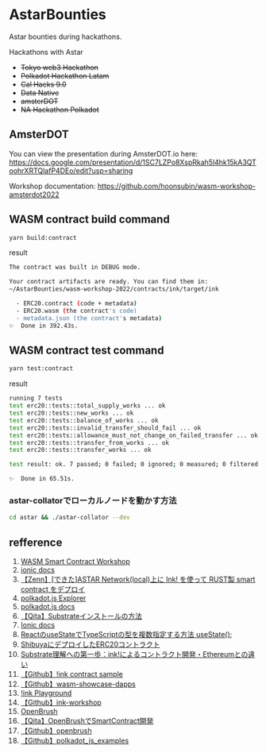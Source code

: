 # AstarBounties
Astar bounties during hackathons.

Hackathons with Astar
- <s>Tokyo web3 Hackathon</s>
- <s>Polkadot Hackathon Latam</s>
- <s>Cal Hacks 9.0</s>
- <s>Data Native</s>
- <s>amsterDOT</s>
- <s>NA Hackathon Polkadot</s>


## AmsterDOT
You can view the presentation during AmsterDOT.io here:
https://docs.google.com/presentation/d/1SC7LZPo8XspRkah5l4hk15kA3QToohrXRTQlafP4DEo/edit?usp=sharing

Workshop documentation:
https://github.com/hoonsubin/wasm-workshop-amsterdot2022

## WASM contract build command

```bash
yarn build:contract
```

result

```bash
The contract was built in DEBUG mode.

Your contract artifacts are ready. You can find them in:
~/AstarBounties/wasm-workshop-2022/contracts/ink/target/ink

  - ERC20.contract (code + metadata)
  - ERC20.wasm (the contract's code)
  - metadata.json (the contract's metadata)
✨  Done in 392.43s.
```

## WASM  contract test command

```bash
yarn test:contract
```

result

```bash
running 7 tests
test erc20::tests::total_supply_works ... ok
test erc20::tests::new_works ... ok
test erc20::tests::balance_of_works ... ok
test erc20::tests::invalid_transfer_should_fail ... ok
test erc20::tests::allowance_must_not_change_on_failed_transfer ... ok
test erc20::tests::transfer_from_works ... ok
test erc20::tests::transfer_works ... ok

test result: ok. 7 passed; 0 failed; 0 ignored; 0 measured; 0 filtered out; finished in 0.00s

✨  Done in 65.51s.
```

### astar-collatorでローカルノードを動かす方法

```bash
cd astar && ./astar-collator --dev
```

## refference

1. [WASM Smart Contract Workshop](https://github.com/hoonsubin/wasm-workshop-amsterdot2022)
2. [ionic docs](https://ionicframework.com/docs/components)
3. [【Zenn】[できた]ASTAR Network(local)上に Ink! を使って RUST製 smart contract をデプロイ](https://zenn.dev/polonity/articles/ddffad4663a04e)
4. [polkadot.js Explorer](https://polkadot.js.org/apps/#/explorer)
5. [polkadot.js docs](https://polkadot.js.org/docs/api/start/api.tx.subs)
6. [【Qita】Substrateインストールの方法](https://qiita.com/SotaWatanabe/items/f0c460bffa700b5a39de)
7. [Ionic docs](https://ionicframework.com/docs/ja/api/input)
8. [ReactのuseStateでTypeScriptの型を複数指定する方法 useState();](https://off.tokyo/blog/react-usestate-typescript/)
9. [ShibuyaにデプロイしたERC20コントラクト](https://contracts-ui.substrate.io/contract/XbWd99FgTZscva4Fmz9B2a7zFUDh5PhDFFCPYmCBzjVL1As)
19. [Substrate理解への第一歩：ink!によるコントラクト開発・Ethereumとの違い](https://recruit.gmo.jp/engineer/jisedai/blog/develop-substrate-contract-by-ink/)
20. [【Github】!ink contract sample](https://github.com/mashharuki/ink/tree/master/examples)
21. [【Github】wasm-showcase-dapps](https://github.com/AstarNetwork/wasm-showcase-dapps)
22. [!ink Playground](https://ink-playground.substrate.io/?id=9230e11fc09945ac2cdc928d53cfbfdd)
23. [【Github】ink-workshop](https://github.com/mashharuki/ink-workshop)
24. [OpenBrush](https://openbrush.io/)
25. [【Qita】OpenBrushでSmartContract開発](https://qiita.com/oggata/items/a557acd7bb4571caf0b6)
26. [【Github】openbrush](https://github.com/Supercolony-net/openbrush-contracts)
27. [【Github】polkadot_js_examples](https://github.com/realtakahashi/polkadot_js_examples)

